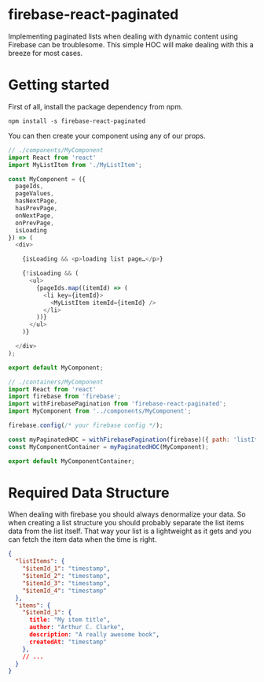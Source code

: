 # firebase-react-paginated

Implementing paginated lists when dealing with dynamic content using Firebase can be troublesome. This simple HOC will make dealing with this a breeze for most cases.

# Getting started

First of all, install the package dependency from npm.

`npm install -s firebase-react-paginated`

You can then create your component using any of our props.

```javascript
// ./components/MyComponent
import React from 'react'
import MyListItem from './MyListItem';

const MyComponent = ({
  pageIds,
  pageValues,
  hasNextPage,
  hasPrevPage,
  onNextPage,
  onPrevPage,
  isLoading
}) => (
  <div>

    {isLoading && <p>loading list page…</p>}

    {!isLoading && (
      <ul>
        {pageIds.map((itemId) => (
          <li key={itemId}>
            <MyListItem itemId={itemId} />
          </li>
        ))}
      </ul>
    )}

  </div>
);

export default MyComponent;
```

```javascript
// ./containers/MyComponent
import React from 'react'
import firebase from 'firebase';
import withFirebasePagination from 'firebase-react-paginated';
import MyComponent from '../components/MyComponent';

firebase.config(/* your firebase config */);

const myPaginatedHOC = withFirebasePagination(firebase)({ path: 'listItems' });
const MyComponentContainer = myPaginatedHOC(MyComponent);

export default MyComponentContainer;
```

# Required Data Structure

When dealing with firebase you should always denormalize your data.
So when creating a list structure you should probably separate the list items data from the list itself.
That way your list is a lightweight as it gets and you can fetch the item data when the time is right.

```json
{
  "listItems": {
    "$itemId_1": "timestamp",
    "$itemId_2": "timestamp",
    "$itemId_3": "timestamp",
    "$itemId_4": "timestamp" 
  },
  "items": {
    "$itemId_1": {
      title: "My item title",
      author: "Arthur C. Clarke",
      description: "A really awesome book",
      createdAt: "timestamp"
    },
    // ...
  }
}
```
